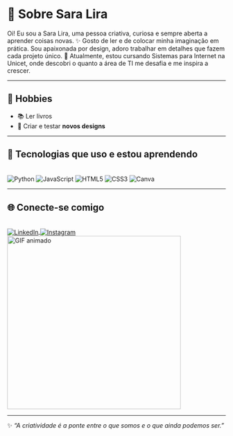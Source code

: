 # 💫 Sobre Sara Lira

Oi! Eu sou a Sara Lira, uma pessoa criativa, curiosa e sempre aberta a aprender coisas novas. ✨
Gosto de ler e de colocar minha imaginação em prática.
Sou apaixonada por design, adoro trabalhar em detalhes que fazem cada projeto único. 🎨
Atualmente, estou cursando Sistemas para Internet na Unicet, onde descobri o quanto a área de TI me desafia e me inspira a crescer.
  

---

## 🎨 Hobbies

- 📚 Ler livros  
- 🎨 Criar e testar **novos designs**  

---

## 🧠 Tecnologias que uso e estou aprendendo

<div style="display: inline_block"><br/>
  <img align="center" alt="Python" src="https://img.shields.io/badge/Python-3776AB?style=for-the-badge&logo=python&logoColor=white">
  <img align="center" alt="JavaScript" src="https://img.shields.io/badge/JavaScript-F7DF1E?style=for-the-badge&logo=javascript&logoColor=black">
  <img align="center" alt="HTML5" src="https://img.shields.io/badge/HTML5-E34F26?style=for-the-badge&logo=html5&logoColor=white">
  <img align="center" alt="CSS3" src="https://img.shields.io/badge/CSS3-1572B6?style=for-the-badge&logo=css3&logoColor=white">
  <img align="center" alt="Canva" src="https://img.shields.io/badge/Canva-00C4CC?style=for-the-badge&logo=canva&logoColor=white">
  
  
</div>

---

## 🌐 Conecte-se comigo

<div style="display: inline_block"><br/>
  <a href="https://linkedin.com/in/sara-lira-20855637a">
    <img align="center" alt="LinkedIn" src="https://img.shields.io/badge/LinkedIn-Sara%20Lira-0A66C2?style=for-the-badge&logo=linkedin&logoColor=white">
  </a>
  <a href="https://www.instagram.com/saraliira/?utm_source=ig_web_button_share_sheet&igsh=MWhjZHd5aG8wNmlvZg==">
    <img align="center" alt="Instagram" src="https://img.shields.io/badge/Instagram-@saraliira-E4405F?style=for-the-badge&logo=instagram&logoColor=white">
  </a>




<div align="left">
  <img src="https://media0.giphy.com/media/v1.Y2lkPTc5MGI3NjExenU1dTJnNzlxajVucDh3ajFuOTU4dHJjOGxpbjBqdGQ3YW1uejkwdSZlcD12MV9pbnRlcm5hbF9naWZfYnlfaWQmY3Q9Zw/LMcB8XospGZO8UQq87/giphy.gif" alt="GIF animado" width="400">
</div>


</div>


---

✨ *“A criatividade é a ponte entre o que somos e o que ainda podemos ser.”*
